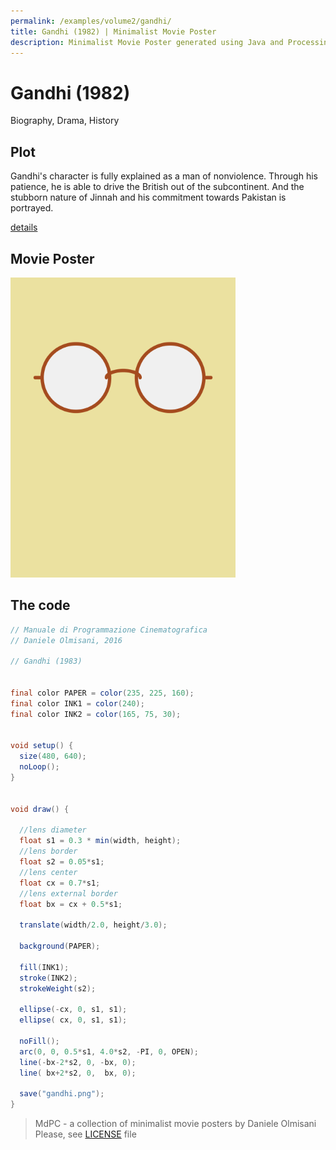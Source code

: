 ```yaml
---
permalink: /examples/volume2/gandhi/
title: Gandhi (1982) | Minimalist Movie Poster
description: Minimalist Movie Poster generated using Java and Processing.
---
```


# Gandhi (1982)

Biography, Drama, History

## Plot
Gandhi's character is fully explained as a man of nonviolence. Through his patience, he is able to drive the British out of the subcontinent. And the stubborn nature of Jinnah and his commitment towards Pakistan is portrayed.

[details](https://www.imdb.com/title/tt0083987/)

## Movie Poster
<img src="gandhi.png"  width="360px" title="Gandhi">


## The code
```java
// Manuale di Programmazione Cinematografica
// Daniele Olmisani, 2016

// Gandhi (1983)


final color PAPER = color(235, 225, 160);
final color INK1 = color(240);
final color INK2 = color(165, 75, 30);


void setup() {
  size(480, 640);
  noLoop();
}


void draw() {
  
  //lens diameter
  float s1 = 0.3 * min(width, height);
  //lens border
  float s2 = 0.05*s1;
  //lens center
  float cx = 0.7*s1;
  //lens external border
  float bx = cx + 0.5*s1;
  
  translate(width/2.0, height/3.0);
  
  background(PAPER);
  
  fill(INK1);
  stroke(INK2);
  strokeWeight(s2);
  
  ellipse(-cx, 0, s1, s1);
  ellipse( cx, 0, s1, s1);
  
  noFill();
  arc(0, 0, 0.5*s1, 4.0*s2, -PI, 0, OPEN);
  line(-bx-2*s2, 0, -bx, 0);
  line( bx+2*s2, 0,  bx, 0);
  
  save("gandhi.png");
}

```

> MdPC - a collection of minimalist movie posters
> by Daniele Olmisani
> Please, see [LICENSE](../../../LICENSE) file
